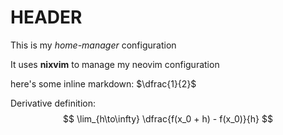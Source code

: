 # HEADER

This is my _home-manager_ configuration

It uses **nixvim** to manage my neovim configuration


here's some inline markdown: $\dfrac{1}{2}$

Derivative definition: $$
\lim_{h\to\infty} \dfrac{f(x_0 + h) - f(x_0)}{h}
$$
